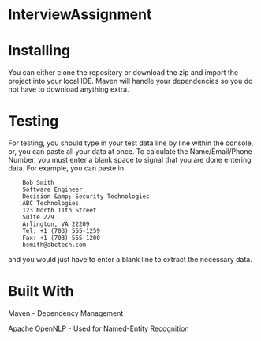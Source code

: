 # InterviewAssignment

# Installing

  You can either clone the repository or download the zip and import the project into your local IDE. Maven will handle your dependencies so
  you do not have to download anything extra.
  
# Testing

  For testing, you should type in your test data line by line within the console, or, you can paste all your data at once. To calculate 
  the Name/Email/Phone Number, you must enter a blank space to signal that you are done entering data. For example, you can paste in
  
        Bob Smith
        Software Engineer
        Decision &amp; Security Technologies
        ABC Technologies
        123 North 11th Street
        Suite 229
        Arlington, VA 22209
        Tel: +1 (703) 555-1259
        Fax: +1 (703) 555-1200
        bsmith@abctech.com
  
  and you would just have to enter a blank line to extract the necessary data. 
  
  # Built With
  
  Maven - Dependency Management
  
  Apache OpenNLP - Used for Named-Entity Recognition
